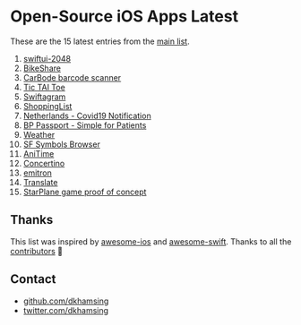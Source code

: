 # Open-Source iOS Apps Latest

These are the 15 latest entries from the [main list](https://github.com/dkhamsing/open-source-ios-apps).


1. [swiftui-2048](https://github.com/jVirus/swiftui-2048)
2. [BikeShare](https://github.com/joreilly/BikeShare)
3. [CarBode barcode scanner](https://github.com/heart/CarBode-Barcode-Scanner-For-SwiftUI)
4. [Tic TAI Toe](https://github.com/GroupeMINASTE/MorpionTPE-iOS)
5. [Swiftagram](https://github.com/sbertix/Swiftagram)
6. [ShoppingList](https://github.com/ericlewis/ShoppingList)
7. [Netherlands - Covid19 Notification](https://github.com/minvws/nl-covid19-notification-app-ios)
8. [BP Passport - Simple for Patients](https://github.com/simpledotorg/bp-passport)
9. [Weather](https://github.com/niazoff/Weather)
10. [SF Symbols Browser](https://github.com/atrinh0/sfsymbols)
11. [AniTime](https://github.com/PangMo5/AniTime)
12. [Concertino](https://github.com/openopus-org/concertino_ios)
13. [emitron](https://github.com/razeware/emitron-iOS)
14. [Translate](https://github.com/vijaywargiya/Translate-SwiftUI)
15. [StarPlane game proof of concept](https://gist.github.com/JohnSundell/7ae3223b5bad3712378a57aaff31d7e2)

## Thanks

This list was inspired by [awesome-ios](https://github.com/vsouza/awesome-ios) and [awesome-swift](https://github.com/matteocrippa/awesome-swift). Thanks to all the [contributors](https://github.com/dkhamsing/open-source-ios-apps/graphs/contributors) 🎉 

## Contact

- [github.com/dkhamsing](https://github.com/dkhamsing)
- [twitter.com/dkhamsing](https://twitter.com/dkhamsing)
